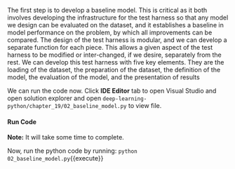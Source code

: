 The first step is to develop a baseline model. This is critical as it both involves developing
the infrastructure for the test harness so that any model we design can be evaluated on the
dataset, and it establishes a baseline in model performance on the problem, by which all
improvements can be compared. The design of the test harness is modular, and we can develop
a separate function for each piece. This allows a given aspect of the test harness to be modified
or inter-changed, if we desire, separately from the rest. We can develop this test harness with
five key elements. They are the loading of the dataset, the preparation of the dataset, the
definition of the model, the evaluation of the model, and the presentation of results

We can run the code now. Click **IDE Editor** tab to open Visual Studio and open solution explorer and open `deep-learning-python/chapter_19/02_baseline_model.py` to view file.

#### Run Code
**Note:** It will take some time to complete.

Now, run the python code by running: `python 02_baseline_model.py`{{execute}}
